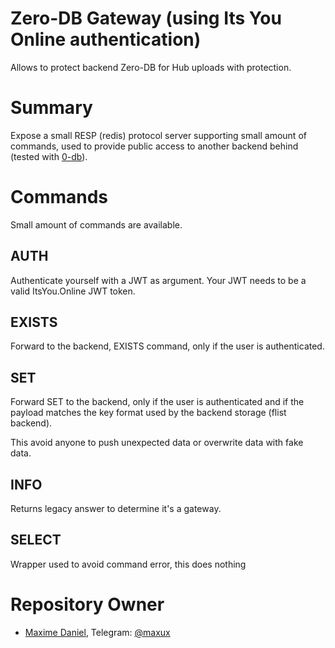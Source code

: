 # Zero-DB Gateway (using Its You Online authentication)
Allows to protect backend Zero-DB for Hub uploads with protection.

# Summary
Expose a small RESP (redis) protocol server supporting small amount of commands, used to provide
public access to another backend behind (tested with [0-db](https://github.com/threefoldtech/0-db)).

# Commands
Small amount of commands are available.

## AUTH
Authenticate yourself with a JWT as argument. Your JWT needs to be a valid ItsYou.Online JWT token.

## EXISTS
Forward to the backend, EXISTS command, only if the user is authenticated.

## SET
Forward SET to the backend, only if the user is authenticated and if the payload
matches the key format used by the backend storage (flist backend).

This avoid anyone to push unexpected data or overwrite data with fake data.

## INFO
Returns legacy answer to determine it's a gateway.

## SELECT
Wrapper used to avoid command error, this does nothing

# Repository Owner
- [Maxime Daniel](https://github.com/maxux), Telegram: [@maxux](http://t.me/maxux)
